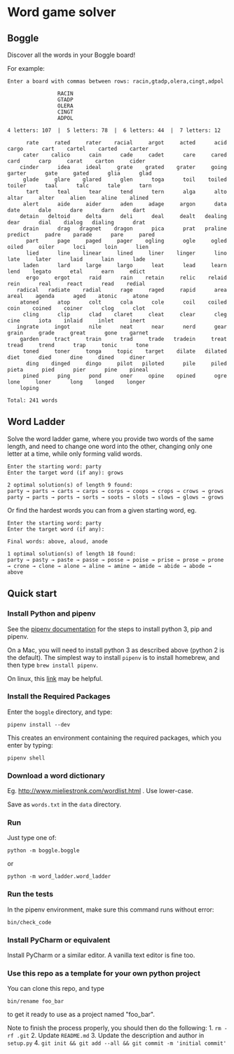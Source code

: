 # Word game solver

## Boggle

Discover all the words in your Boggle board!

For example:

```
Enter a board with commas between rows: racin,gtadp,olera,cingt,adpol

                RACIN
                GTADP
                OLERA
                CINGT
                ADPOL

4 letters: 107  |  5 letters: 78  |  6 letters: 44  |  7 letters: 12

      rate     rated     rater    racial     argot     acted      acid     cargo      cart    cartel    carted    carter
     cater    calico      cain      cade     cadet      care     cared      card      carp     carat    carton     cider
    cinder      idea     ideal     grate    grated    grater     going    garter      gate     gated      glia      glad
     glade     glare    glared      glen      toga      toil    toiled    toiler      taal      talc      tale      tarn
      tart      teal      tear      tend      tern      alga      alto     altar     alter     alien     aline    alined
     alert      aide     aider      aden     adage     argon      data      date      dale      dare      darn      dart
    detain   deltoid     delta      deli      deal     dealt   dealing      dear      dial    dialog   dialing      drat
     drain      drag   dragnet    dragon      pica      prat   praline   predict     padre    parade      pare     pared
      part      page     paged     pager    ogling      ogle     ogled     oiled     oiler      loci      loin      lien
      lied      line    linear     lined     liner    linger      lino      late     later      laid      lain      lade
     laden      lard     large     largo      leat      lead     learn      lend    legato      etal      earn     edict
      ergo     ergot      raid      rain    retain     relic    relaid      rein      real     react      read    redial
   radical   radiate    radial      rage     raged     rapid      area     areal    agenda      aged    atonic     atone
    atoned      atop      colt      cola      cole      coil    coiled      coin    coined    coiner      clog      clot
     cling      clip      clad    claret     cleat     clear      cleg      cine      iota    inlaid     inlet     inert
   ingrate     ingot      nile      neat      near      nerd      gear     grain     grade     great      gone    garnet
    garden     tract     train      trad     trade   tradein     treat     tread     trend      trap     tonic      tone
     toned     toner     tonga     topic    target    dilate   dilated      diet      died      dine     dined     diner
      ding    dinged     dingo     pilot   piloted      pile     piled     pieta      pied      pier      pine    pineal
     pined      ping      pond      oner     opine    opined      ogre      lone     loner      long    longed    longer
    loping

Total: 241 words
```

## Word Ladder

Solve the word ladder game, where you provide two words
of the same length, and need to change one word into the other, changing
only one letter at a time, while only forming valid words.

```
Enter the starting word: party
Enter the target word (if any): grows

2 optimal solution(s) of length 9 found:
party → parts → carts → carps → corps → coops → crops → crows → grows
party → parts → ports → sorts → soots → slots → slows → glows → grows
```

Or find the hardest words you can from a given starting word, eg.
```
Enter the starting word: party
Enter the target word (if any):

Final words: above, aloud, anode

1 optimal solution(s) of length 18 found:
party → pasty → paste → passe → posse → poise → prise → prose → prone → crone → clone → alone → aline → amine → amide → abide → abode → above
```

## Quick start

### Install Python and pipenv

See the [pipenv documentation](https://docs.pipenv.org/install/) for the steps to install python 3, pip and pipenv.

On a Mac, you will need to install python 3 as described above (python 2 is the default).
The simplest way to install `pipenv` is to install homebrew, and then type `brew install pipenv`.
 
On linux, this [link](https://packaging.python.org/install_requirements_linux/#installing-pip-setuptools-wheel-with-linux-package-managers)
may be helpful.

### Install the Required Packages

Enter the `boggle` directory, and type:

```
pipenv install --dev
```

This creates an environment containing the required packages, which you enter by typing:

```
pipenv shell
```

### Download a word dictionary

Eg. http://www.mieliestronk.com/wordlist.html . Use lower-case.

Save as `words.txt` in the `data` directory.

### Run

Just type one of:

```
python -m boggle.boggle
```

or

```
python -m word_ladder.word_ladder
```

### Run the tests

In the pipenv environment, make sure this command runs without error:

```
bin/check_code
```

### Install PyCharm or equivalent

Install PyCharm or a similar editor. A vanilla text editor is fine too.

### Use this repo as a template for your own python project

You can clone this repo, and type

```
bin/rename foo_bar
```

to get it ready to use as a project named "foo_bar".

Note to finish the process properly, you should then do the following:
    1. `rm -rf .git`
    2. Update `README.md`
    3. Update the description and author in `setup.py`
    4. `git init && git add --all && git commit -m 'initial commit'`
